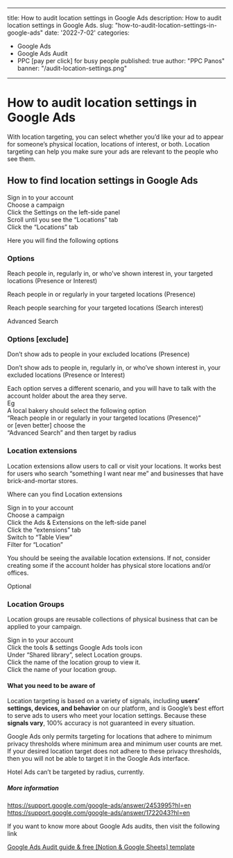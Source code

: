
---
title: How to audit location settings in Google Ads
description: How to audit location settings in Google Ads.
slug: "how-to-audit-location-settings-in-google-ads"
date: '2022-7-02'
categories:
- Google Ads
- Google Ads Audit
- PPC [pay per click] for busy people
published: true
author: "PPC Panos"
banner: "/audit-location-settings.png"
---





# How to audit location settings in Google Ads

With location targeting, you can select whether you’d like your ad to appear for someone’s physical location, locations of interest, or both. Location targeting can help you make sure your ads are relevant to the people who see them.

## How to find location settings in Google Ads

Sign in to your account  
Choose a campaign  
Click the Settings on the left-side panel  
Scroll until you see the “Locations” tab  
Click the “Locations” tab

Here you will find the following options

### Options

Reach people in, regularly in, or who’ve shown interest in, your targeted locations (Presence or Interest)

Reach people in or regularly in your targeted locations (Presence)

Reach people searching for your targeted locations (Search interest)

Advanced Search

### Options [exclude]

Don’t show ads to people in your excluded locations (Presence)

Don’t show ads to people in, regularly in, or who’ve shown interest in, your excluded locations (Presence or Interest)

Each option serves a different scenario, and you will have to talk with the account holder about the area they serve.  
Eg  
A local bakery should select the following option  
“Reach people in or regularly in your targeted locations (Presence)”  
or [even better] choose the  
“Advanced Search” and then target by radius

### Location extensions

Location extensions allow users to call or visit your locations. It works best for users who search “something I want near me” and businesses that have brick-and-mortar stores.

Where can you find Location extensions

Sign in to your account  
Choose a campaign  
Click the Ads & Extensions on the left-side panel  
Click the “extensions” tab  
Switch to “Table View”  
Filter for “Location”

You should be seeing the available location extensions. If not, consider creating some if the account holder has physical store locations and/or offices.

Optional

### Location Groups

Location groups are reusable collections of physical business that can be applied to your campaign.

Sign in to your account  
Click the tools & settings Google Ads tools icon  
Under “Shared library”, select Location groups.  
Click the name of the location group to view it.  
Click the name of your location group.

#### What you need to be aware of

Location targeting is based on a variety of signals, including  **users’ settings, devices, and behavior**  on our platform, and is Google’s best effort to serve ads to users who meet your location settings. Because these  **signals vary**, 100% accuracy is not guaranteed in every situation.

Google Ads only permits targeting for locations that adhere to minimum privacy thresholds where minimum area and minimum user counts are met. If your desired location target does not adhere to these privacy thresholds, then you will not be able to target it in the Google Ads interface.

Hotel Ads can’t be targeted by radius, currently.

##### More information

https://support.google.com/google-ads/answer/2453995?hl=en  
https://support.google.com/google-ads/answer/1722043?hl=en

If you want to know more about Google Ads audits, then visit the following link

[Google Ads Audit guide & free [Notion & Google Sheets] template](https://ppcpanos.com/free-google-ads-audit-template-v1/)


